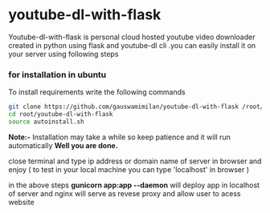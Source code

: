 # youtube-dl-with-flask

Youtube-dl-with-flask is personal cloud hosted youtube video downloader created in python using flask and youtube-dl cli .you can easily install it on your server using following steps

### for installation in ubuntu
To install requirements write the following commands
```sh
git clone https://github.com/gauswamimilan/youtube-dl-with-flask /root/
cd root/youtube-dl-with-flask
source autoinstall.sh
```
**Note:-** Installation may take a while so keep patience and it will run automatically
**Well you are done.**

close terminal and type ip address or domain name of server in browser and enjoy ( to test in your local machine you can type 'localhost' in browser )

in the above steps **gunicorn app:app --daemon** will deploy app in localhost of server and nginx will serve as revese proxy and allow user to acess website

